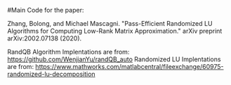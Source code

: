 #Main Code for the paper: 

Zhang, Bolong, and Michael Mascagni. "Pass-Efficient Randomized LU Algorithms for Computing Low-Rank Matrix Approximation." arXiv preprint arXiv:2002.07138 (2020).


RandQB Algorithm Implentations are from: https://github.com/WenjianYu/randQB_auto
Randomized LU Implentations are from: https://www.mathworks.com/matlabcentral/fileexchange/60975-randomized-lu-decomposition
